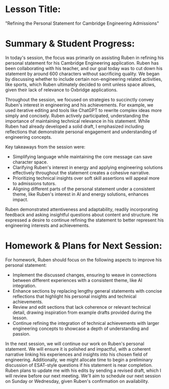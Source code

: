 # Lesson Title:
"Refining the Personal Statement for Cambridge Engineering Admissions"

# Summary & Student Progress:
In today's session, the focus was primarily on assisting Ruben in refining his personal statement for his Cambridge Engineering application. Ruben has been collaborating with his teacher, and our goal today was to cut down his statement by around 600 characters without sacrificing quality. We began by discussing whether to include certain non-engineering related activities, like sports, which Ruben ultimately decided to omit unless space allows, given their lack of relevance to Oxbridge applications.

Throughout the session, we focused on strategies to succinctly convey Ruben's interest in engineering and his achievements. For example, we used iterative editing and tools like ChatGPT to rewrite complex ideas more simply and concisely. Ruben actively participated, understanding the importance of maintaining technical relevance in his statement. While Ruben had already developed a solid draft, I emphasized including reflections that demonstrate personal engagement and understanding of engineering concepts.

Key takeaways from the session were:
- Simplifying language while maintaining the core message can save character space.
- Clarifying Ruben's interest in energy and applying engineering solutions effectively throughout the statement creates a cohesive narrative.
- Prioritizing technical insights over soft skill assertions will appeal more to admissions tutors.
- Aligning different parts of the personal statement under a consistent theme, like Ruben's interest in AI and energy solutions, enhances impact.

Ruben demonstrated attentiveness and adaptability, readily incorporating feedback and asking insightful questions about content and structure. He expressed a desire to continue refining the statement to better represent his engineering interests and achievements.

# Homework & Plans for Next Session:

For homework, Ruben should focus on the following aspects to improve his personal statement:
- Implement the discussed changes, ensuring to weave in connections between different experiences with a consistent theme, like AI integration.
- Enhance sections by replacing lengthy general statements with concise reflections that highlight his personal insights and technical achievements.
- Review and edit sections that lack coherence or relevant technical detail, drawing inspiration from example drafts provided during the lesson.
- Continue refining the integration of technical achievements with larger engineering concepts to showcase a depth of understanding and passion.

In the next session, we will continue our work on Ruben's personal statement. We will ensure it is polished and impactful, with a coherent narrative linking his experiences and insights into his chosen field of engineering. Additionally, we might allocate time to begin a preliminary discussion of ESAT-style questions if his statement is near completion. Ruben plans to update me with his edits by sending a revised draft, which I will review before our next meeting. We'll aim to schedule our next session on Sunday or Wednesday, given Ruben's confirmation on availability.
